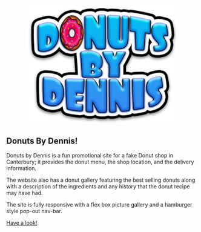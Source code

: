 # 

<p align="center">
  <img width="400" height="313" src="img/MainPic.png">
</p>


## Donuts By Dennis!
Donuts by Dennis is a fun promotional site for a fake Donut shop in Canterbury; it provides the donut menu, the shop location, and the delivery information.

The website also has a donut gallery featuring the best selling donuts along with a description of the ingredients and any history that the donut recipe may have had.

The site is fully responsive with a flex box picture gallery and a hamburger style pop-out nav-bar.

 <a href="https://cherrybluestudio.github.io/DonutsByDennis/">Have a look!</a>
